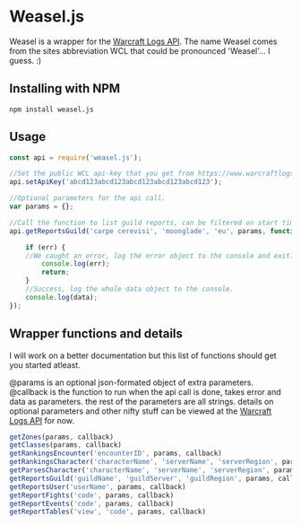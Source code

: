 Weasel.js
=========
Weasel is a wrapper for the [Warcraft Logs API](https://www.warcraftlogs.com/v1/docs). The name Weasel comes from the sites abbreviation WCL that could be pronounced 'Weasel'... I guess. :)

## Installing with NPM
```
npm install weasel.js
```

## Usage

```javascript
const api = require('weasel.js');

//Set the public WCL api-key that you get from https://www.warcraftlogs.com/accounts/changeuser
api.setApiKey('abcd123abcd123abcd123abcd123abcd123');

//Optional parameters for the api call.
var params = {};

//Call the function to list guild reports, can be filtered on start time and end time as a UNIX timestamp with the optional parameters @params.
api.getReportsGuild('carpe cerevisi', 'moonglade', 'eu', params, function(err, data) {

    if (err) {
    //We caught an error, log the error object to the console and exit.
        console.log(err);
        return;
    }
    //Success, log the whole data object to the console.
    console.log(data);
});

```

## Wrapper functions and details
I will work on a better documentation but this list of functions should get you started atleast.

@params is an optional json-formated object of extra parameters.
@callback is the function to run when the api call is done, takes error and data as parameters.
the rest of the parameters are all strings.
details on optional parameters and other nifty stuff can be viewed at the [Warcraft Logs API](https://www.warcraftlogs.com/v1/docs) for now.
```javascript
getZones(params, callback)
getClasses(params, callback)
getRankingsEncounter('encounterID', params, callback)
getRankingsCharacter('characterName', 'serverName', 'serverRegion', params, callback)
getParsesCharacter('characterName', 'serverName', 'serverRegion', params, callback)
getReportsGuild('guildName', 'guildServer', 'guildRegion', params, callback) 
getReportsUser('userName', params, callback)
getReportFights('code', params, callback)
getReportEvents('code', params, callback)
getReportTables('view', 'code', params, callback)
```